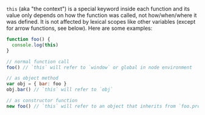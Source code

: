 `this` (aka "the context") is a special keyword inside each function and its value only depends on how the function was called, not how/when/where it was defined. It is not affected by lexical scopes like other variables (except for arrow functions, see below). Here are some examples:

```js
function foo() {
  console.log(this)
}

// normal function call
foo() // `this` will refer to `window` or global in node environment

// as object method
var obj = { bar: foo }
obj.bar() // `this` will refer to `obj`

// as constructor function
new foo() // `this` will refer to an object that inherits from `foo.prototype`
```
